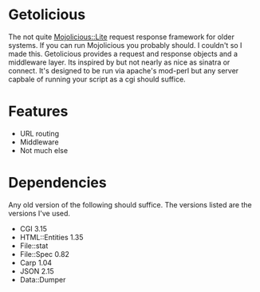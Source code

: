 Getolicious
===========

The not quite [Mojolicious::Lite](http://mojolicio.us/perldoc/Mojolicious/Lite) request response framework for older systems. If you can run Mojolicious you probably should. I couldn't so I made this. Getolicious provides a request and response objects and a middleware layer. Its inspired by but not nearly as nice as sinatra or connect. It's designed to be run via apache's mod-perl but any server capbale of running your script as a cgi should suffice.

Features
===========
  - URL routing
  - Middleware
  - Not much else

Dependencies
===========
Any old version of the following should suffice. The versions listed are the versions I've used.
  - CGI 3.15
  - HTML::Entities 1.35
  - File::stat
  - File::Spec 0.82
  - Carp 1.04
  - JSON 2.15
  - Data::Dumper

